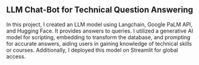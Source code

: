 ## LLM Chat-Bot for Technical Question Answering
In this project, I created an LLM model using Langchain, Google PaLM API, and Hugging Face. It provides answers to queries. I utilized a generative AI model for scripting, embedding to transform the database, and prompting for accurate answers, aiding users in gaining knowledge of technical skills or courses. Additionally, I deployed this model on Streamlit for global access.
